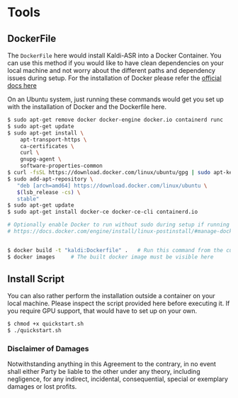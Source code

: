 # Tools
## DockerFile

The `DockerFile` here would install Kaldi-ASR into a Docker Container. You can use this method if you would like to have clean dependencies on your local machine and not worry about the different paths and dependency issues during setup. For the installation of Docker please refer the [official docs here](https://docs.docker.com/get-docker/)

On an Ubuntu system, just running these commands would get you set up with the installation of Docker and the Dockerfile here. 
```bash
$ sudo apt-get remove docker docker-engine docker.io containerd runc
$ sudo apt-get update
$ sudo apt-get install \
    apt-transport-https \
    ca-certificates \
    curl \
    gnupg-agent \
    software-properties-common
$ curl -fsSL https://download.docker.com/linux/ubuntu/gpg | sudo apt-key add -
$ sudo add-apt-repository \
   "deb [arch=amd64] https://download.docker.com/linux/ubuntu \
   $(lsb_release -cs) \
   stable"
$ sudo apt-get update
$ sudo apt-get install docker-ce docker-ce-cli containerd.io

# Optionally enable Docker to run without sudo during setup if running on an institute machine
# https://docs.docker.com/engine/install/linux-postinstall/#manage-docker-as-a-non-root-user


$ docker build -t "kaldi:Dockerfile" .   # Run this command from the current directory
$ docker images     # The built docker image must be visible here
```

## Install Script

You can also rather perform the installation outside a container on your local machine. Please inspect the script provided here before executing it. If you require GPU support, that would have to set up on your own. 

```bash
$ chmod +x quickstart.sh
$ ./quickstart.sh
```

### Disclaimer of Damages
Notwithstanding anything in this Agreement to the contrary, in no event shall either Party be liable to the other under any theory, including negligence, for any indirect, incidental, consequential, special or exemplary damages or lost profits.